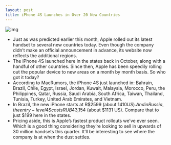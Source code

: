 ```yaml
---
layout: post
title: iPhone 4S Launches in Over 20 New Countries
---
```

![img](http://media.idownloadblog.com/wp-content/uploads/2011/12/apple-store-russia.jpg)
* Just as was predicted earlier this month, Apple rolled out its latest handset to several new countries today. Even though the company didn’t make an official announcement in advance, its website now reflects the additional regions.
* The iPhone 4S launched here in the states back in October, along with a handful of other countries. Since then, Apple has been speedily rolling out the popular device to new areas on a month by month basis. So who got it today?
* According to MacRumors, the iPhone 4S just launched in: Bahrain, Brazil, Chile, Egypt, Israel, Jordan, Kuwait, Malaysia, Morocco, Peru, the Philippines, Qatar, Russia, Saudi Arabia, South Africa, Taiwan, Thailand, Tunisia, Turkey, United Arab Emirates, and Vietnam.
* In Brazil, the new iPhone starts at R$2599 (about $1410 US). And in Russia, the entry-level 4S costs RUB$43,154 (about $1131 US). Compare that to just $199 here in the states.
* Pricing aside, this is Apple’s fastest product rollouts we’ve ever seen. Which is a good thing considering they’re looking to sell in upwards of 30 million handsets this quarter. It’ll be interesting to see where the company is at when the dust settles.

